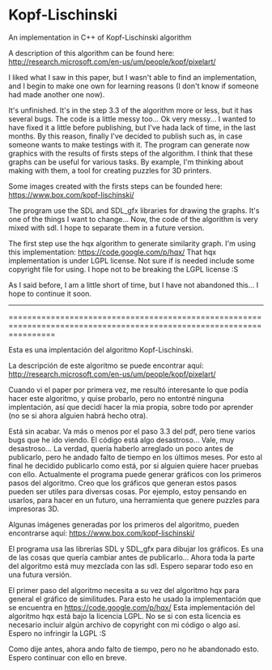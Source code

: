 Kopf-Lischinski
===============

An implementation in C++ of Kopf-Lischinski algorithm


A description of this algorithm can be found here: http://research.microsoft.com/en-us/um/people/kopf/pixelart/

I liked what I saw in this paper, but I wasn't able to find an implementation, and I begin to make one own 
for learning reasons (I don't know if someone had made another one now).

It's unfinished. It's in the step 3.3 of the algorithm more or less, but it has several bugs. 
The code is a little messy too... Ok very messy... I wanted to have fixed it a little before publishing, 
but I've hada lack of time, in the last months. By this reason, finally I've decided to publish such as, 
in case someone wants to make testings with it. The program can generate now graphics with the results of firsts steps 
of the algorithm. I think that these graphs can be useful for various tasks. By example, I'm thinking about making
with them, a tool for creating puzzles for 3D printers.

Some images created with the firsts steps can be founded here: https://www.box.com/kopf-lischinski/

The program use the SDL and SDL_gfx libraries for drawing the graphs. It's one of the things I want to change... Now, the code of the 
algorithm is very mixed with sdl. I hope to separate them in a future version. 

The first step use the hqx algorithm to generate similarity graph. I'm using this implementation: https://code.google.com/p/hqx/
That hqx implementation is under LGPL license. Not sure if is needed include some copyright file for using. I hope not to be breaking the LGPL license :S

As I said before, I am a little short of time, but I have not abandoned this... I hope to continue it soon. 

----------------------------------------------------------------------------------------------------------------------
======================================================================================================================

Esta es una implentación del algoritmo Kopf-Lischinski.

La descripción de este algoritmo se puede encontrar aquí: http://research.microsoft.com/en-us/um/people/kopf/pixelart/

Cuando vi el paper por primera vez, me resultó interesante lo que podía hacer este algoritmo, y quise probarlo, pero
no entontré ninguna implentación, así que decidí hacer la mia propia, sobre todo por aprender (no se si ahora alguien 
habrá hecho otra).

Está sin acabar. Va más o menos por el paso 3.3 del pdf, pero tiene varios bugs que he ido viendo.
El código está algo desastroso... Vale, muy desastroso... La verdad, quería haberlo arreglado un poco antes de
publicarlo, pero he andado falto de tiempo en los últimos meses. Por esto al final he decidido publicarlo como está, por
si alguien quiere hacer pruebas con ello. Actualmente el programa puede generar gráficos con los primeros pasos del 
algoritmo. Creo que los gráficos que generan estos pasos  pueden ser utiles para diversas cosas. Por ejemplo, estoy
pensando en usarlos, para hacer en un futuro, una herramienta que genere puzzles para impresoras 3D.

Algunas imágenes generadas por los primeros del algoritmo, pueden encontrarse aquí: https://www.box.com/kopf-lischinski/

El programa usa las librerías SDL y SDL_gfx para dibujar los gráficos. Es una de las cosas que quería cambiar 
antes de publicarlo... Ahora toda la parte del algoritmo está muy mezclada con las sdl. Espero separar todo eso en una
futura versión.

El primer paso del algoritmo necesita a su vez del algoritmo hqx para general el gráfico de similitudes. Para esto he 
usado la implementación que se encuentra en https://code.google.com/p/hqx/ 
Esta implementación del algoritmo hqx está bajo la licencia LGPL. No se si con esta licencia es necesario incluir algún
archivo de copyright con mi código o algo así. Espero no infringir la LGPL :S

Como dije antes, ahora ando falto de tiempo, pero no he abandonado esto. Espero continuar con ello en breve.
